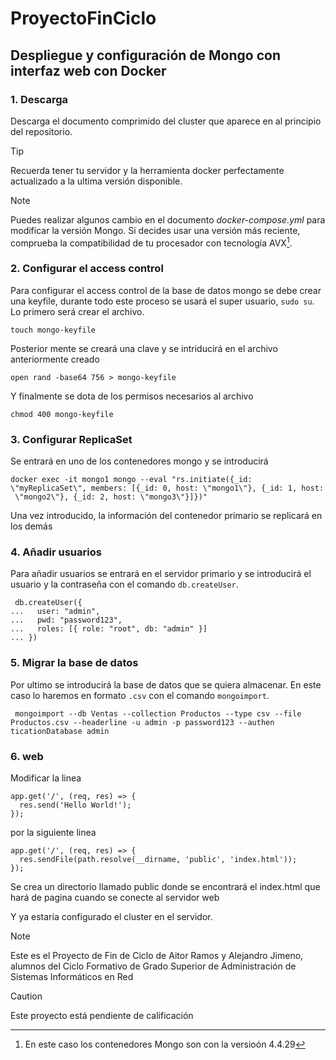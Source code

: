 # ProyectoFinCiclo

## Despliegue y configuración de Mongo con interfaz web con Docker

### 1. Descarga

Descarga el documento comprimido del cluster que aparece en al principio del repositorio.


> [!TIP]
> Recuerda tener tu servidor y la herramienta docker perfectamente actualizado a la ultima versión disponible.

>[!NOTE]
> Puedes realizar algunos cambio en el documento *docker-compose.yml* para modificar la versión Mongo. Si decides usar una versión más reciente, comprueba la compatibilidad de tu procesador con tecnología AVX[^1].

### 2. Configurar el access control

Para configurar el access control de la base de datos mongo se debe crear una keyfile, durante todo este proceso se usará el super usuario, `sudo su`. Lo primero será crear el archivo.
```
touch mongo-keyfile
```
Posterior mente se creará una clave y se intriducirá en el archivo anteriormente creado
```
open rand -base64 756 > mongo-keyfile
```
Y finalmente se dota de los permisos necesarios al archivo
```
chmod 400 mongo-keyfile
```
<!--Los usuarios que se deseen añadir se indicaran en el archivo YAML-->

### 3. Configurar ReplicaSet

Se entrará en uno de los contenedores mongo y se introducirá
```
docker exec -it mongo1 mongo --eval "rs.initiate({_id: \"myReplicaSet\", members: [{_id: 0, host: \"mongo1\"}, {_id: 1, host:
 \"mongo2\"}, {_id: 2, host: \"mongo3\"}]})"
```
Una vez introducido, la información del contenedor primario se replicará en los demás

### 4. Añadir usuarios

Para añadir usuarios se entrará en el servidor primario y se introducirá el usuario y la contraseña con el comando `db.createUser`.
```
 db.createUser({
...   user: "admin",
...   pwd: "password123",
...   roles: [{ role: "root", db: "admin" }]
... })
```

### 5. Migrar la base de datos

Por ultimo se introducirá la base de datos que se quiera almacenar. En este caso lo haremos en formato `.csv` con el comando `mongoimport`. 
```
 mongoimport --db Ventas --collection Productos --type csv --file Productos.csv --headerline -u admin -p password123 --authen
ticationDatabase admin
```


### 6. web
Modificar la linea 
```
app.get('/', (req, res) => {
  res.send('Hello World!');
});
```

por la siguiente linea
```
app.get('/', (req, res) => {
  res.sendFile(path.resolve(__dirname, 'public', 'index.html'));
});
```

Se crea un directorio llamado public donde se encontrará el index.html que hará de pagina cuando se conecte al servidor web




Y ya estaría configurado el cluster en el servidor.

> [!NOTE] 
> Este es el Proyecto de Fin de Ciclo de Aitor Ramos y Alejandro Jimeno, alumnos del Ciclo Formativo de Grado Superior de Administración de Sistemas Informáticos en Red

> [!CAUTION]
> Este proyecto está pendiente de calificación

[^1]: En este caso los contenedores Mongo son con la versioón 4.4.29